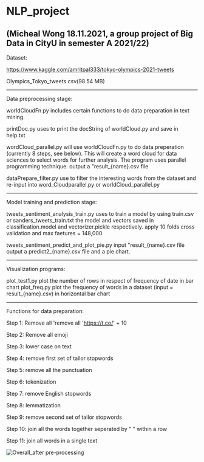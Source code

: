 # NLP_project

(Micheal Wong 18.11.2021, a group project of Big Data in CityU in semester A 2021/22)
--------------------------

Dataset:

https://www.kaggle.com/amritpal333/tokyo-olympics-2021-tweets

Olympics_Tokyo_tweets.csv(98.54 MB)

---------------------------

Data preprocessing stage: 

worldCloudFn.py includes certain functions to do data preparation in text mining.

printDoc.py     uses to print the docString of worldCloud.py and save in help.txt

wordCloud_parallel.py will use worldCloudFn.py to do data preperation (currently 8 steps, see below).
                      This will create a word cloud for data sciences to select words for further analysis.
                      The program uses parallel programming technique.
                      output a "result_{name}.csv file
                      
dataPrepare_filter.py use to filter the interesting words from the dataset and re-input into word_Cloudparallel.py or worldCloud_parallel.py 

---------------------------

Model training and prediction stage:

tweets_sentiment_analysis_train.py  uses to train a model by using train.csv or sanders_tweets_train.txt
                                    the model and vectors saved in classification.model and vectorizer.pickle respectively. 
                                    apply 10 folds cross validation and max faetures = 148,000

tweets_sentiment_predict_and_plot_pie.py    input "result_{name}.csv file
                                            output a predict2_{name}.csv file and a pie chart. 
                                            
---------------------------
 
Visualization programs:

plot_test1.py   plot the number of rows in respect of frequency of date in bar chart
plot_freq.py    plot the frequency of words in a dataset (input = result_{name}.csv) in horizontal bar chart

---------------------------

Functions for data preparation:

Step 1: Remove all 'remove all 'https://t.co/' + 10 

Step 2: Remove all emoji

Step 3: lower case on text

Step 4: remove first set of tailor stopwords 

Step 5: remove all the punctuation

Step 6: tokenization

Step 7: remove English stopwords

Step 8: lemmatization      

Step 9: remove second set of tailor stopwords

Step 10: join all the words together seperated by " " within a row

Step 11: join all words in a single text

![Overall_after pre-processing](https://user-images.githubusercontent.com/63725876/142440549-c677a383-9e0f-4965-ba56-29f994c96251.png)


